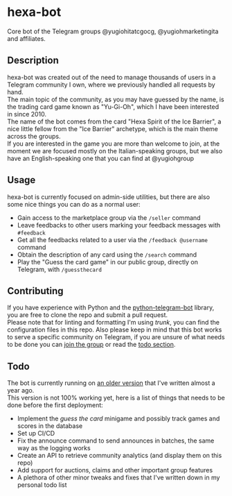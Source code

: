 # hexa-bot <a id="title"></a>

Core bot of the Telegram groups @yugiohitatcgocg, @yugiohmarketingita and affiliates.

## Description

hexa-bot was created out of the need to manage thousands of users in a Telegram community I own, where we previously handled all requests by hand. \
The main topic of the community, as you may have guessed by the name, is the trading card game known as "Yu-Gi-Oh", which I have been interested in since 2010. \
The name of the bot comes from the card "Hexa Spirit of the Ice Barrier", a nice little fellow from the "Ice Barrier" archetype, which is the main theme across the groups. \
If you are interested in the game you are more than welcome to join, at the moment we are focused mostly on the Italian-speaking groups, but we also have an English-speaking one that you can find at @yugiohgroup

## Usage

hexa-bot is currently focused on admin-side utilities, but there are also some nice things you can do as a normal user:

- Gain access to the marketplace group via the `/seller` command
- Leave feedbacks to other users marking your feedback messages with `#feedback`
- Get all the feedbacks related to a user via the `/feedback @username` command
- Obtain the description of any card using the `/search` command
- Play the "Guess the card game" in our public group, directly on Telegram, with `/guessthecard`

## Contributing

If you have experience with Python and the [python-telegram-bot](https://github.com/python-telegram-bot/python-telegram-bot) library, you are free to clone the repo and submit a pull request. \
Please note that for linting and formatting I'm using _trunk_, you can find the configuration files in this repo.
Also please keep in mind that this bot works to serve a specific community on Telegram, if you are unsure of what needs to be done you can [join the group](#title) or read the [todo section](#todo).

## Todo <a id="todo"></a>

The bot is currently running on [an older version](https://github.com/rt2013G/YugiohHelper) that I've written almost a year ago. \
This version is not 100% working yet, here is a list of things that needs to be done before the first deployment:

- Implement the _guess the card_ minigame and possibly track games and scores in the database
- Set up CI/CD
- Fix the announce command to send announces in batches, the same way as the logging works
- Create an API to retrieve community analytics (and display them on this repo)
- Add support for auctions, claims and other important group features
- A plethora of other minor tweaks and fixes that I've written down in my personal todo list
